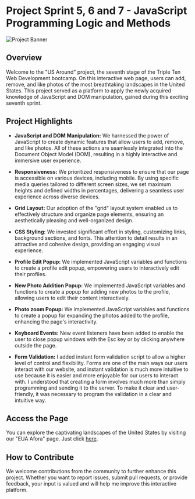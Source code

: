 # Project Sprint 5, 6 and 7 - JavaScript Programming Logic and Methods

![Project Banner](https://images.unsplash.com/photo-1669023414162-5bb06bbff0ec?auto=format&fit=crop&q=80&w=1932&ixlib=rb-4.0.3&ixid=M3wxMjA3fDB8MHxwaG90by1wYWdlfHx8fGVufDB8fHx8fA%3D%3D)

## Overview

Welcome to the "US Around" project, the seventh stage of the Triple Ten Web Development bootcamp. On this interactive web page, users can add, remove, and like photos of the most breathtaking landscapes in the United States. This project served as a platform to apply the newly acquired knowledge of JavaScript and DOM manipulation, gained during this exciting seventh sprint.

## Project Highlights

- **JavaScript and DOM Manipulation:** We harnessed the power of JavaScript to create dynamic features that allow users to add, remove, and like photos. All of these actions are seamlessly integrated into the Document Object Model (DOM), resulting in a highly interactive and immersive user experience.

- **Responsiveness:** We prioritized responsiveness to ensure that our page is accessible on various devices, including mobile. By using specific media queries tailored to different screen sizes, we set maximum heights and defined widths in percentages, delivering a seamless user experience across diverse devices.

- **Grid Layout:** Our adoption of the "grid" layout system enabled us to effectively structure and organize page elements, ensuring an aesthetically pleasing and well-organized design.

- **CSS Styling:** We invested significant effort in styling, customizing links, background sections, and fonts. This attention to detail results in an attractive and cohesive design, providing an engaging visual experience.

- **Profile Edit Popup:** We implemented JavaScript variables and functions to create a profile edit popup, empowering users to interactively edit their profiles.

- **New Photo Addition Popup:** We implemented JavaScript variables and functions to create a popup for adding new photos to the profile, allowing users to edit their content interactively.

- **Photo zoom Popup:** We implemented JavaScript variables and functions to create a popup for expanding the photos added to the profile, enhancing the page's interactivity.

- **Keyboard Events:** New event listeners have been added to enable the user to close popup windows with the Esc key or by clicking anywhere outside the page.

- **Form Validation:** I added instant form validation script to allow a higher level of control and flexibility. Forms are one of the main ways our users interact with our website, and instant validation is much more intuitive to use because it is easier and more enjoyable for our users to interact with. I understood that creating a form involves much more than simply programming and sending it to the server. To make it clear and user-friendly, it was necessary to program the validation in a clear and intuitive way.

## Access the Page

You can explore the captivating landscapes of the United States by visiting our "EUA Afora" page. Just click [here](https://olivetha.github.io/web_project_around/).

## How to Contribute

We welcome contributions from the community to further enhance this project. Whether you want to report issues, submit pull requests, or provide feedback, your input is valued and will help me improve this interactive platform.
